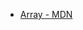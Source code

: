   * [Array - MDN](https://developer.mozilla.org/es/docs/Web/JavaScript/Reference/Global_Objects/Array/)
